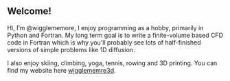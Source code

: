 ## Welcome!

Hi, I’m @wigglememore, I enjoy programming as a hobby, primarily in Python and Fortran.  My long term goal is to write a finite-volume based CFD code in Fortran which is why you'll probably see lots of half-finished versions of simple problems like 1D diffusion.

I also enjoy skiing, climbing, yoga, tennis, rowing and 3D printing.  You can find my website here [wigglememre3d](www.wigglememore3d.com).
